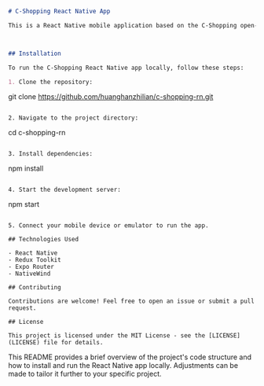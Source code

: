 ```markdown
# C-Shopping React Native App

This is a React Native mobile application based on the C-Shopping open-source project. It allows users to browse products, view categories, search for items, and explore recommended products.



## Installation

To run the C-Shopping React Native app locally, follow these steps:

1. Clone the repository:
   ```
   git clone https://github.com/huanghanzhilian/c-shopping-rn.git
   ```

2. Navigate to the project directory:
   ```
   cd c-shopping-rn
   ```

3. Install dependencies:
   ```
   npm install
   ```

4. Start the development server:
   ```
   npm start
   ```

5. Connect your mobile device or emulator to run the app.

## Technologies Used

- React Native
- Redux Toolkit
- Expo Router
- NativeWind

## Contributing

Contributions are welcome! Feel free to open an issue or submit a pull request.

## License

This project is licensed under the MIT License - see the [LICENSE](LICENSE) file for details.
```

This README provides a brief overview of the project's code structure and how to install and run the React Native app locally. Adjustments can be made to tailor it further to your specific project.

